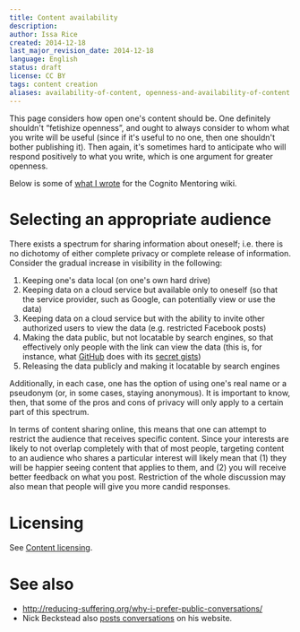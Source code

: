 ```yaml
---
title: Content availability
description: 
author: Issa Rice
created: 2014-12-18
last_major_revision_date: 2014-12-18
language: English
status: draft
license: CC BY
tags: content creation
aliases: availability-of-content, openness-and-availability-of-content
---
```


This page considers how open one's content should be.
One definitely shouldn't “fetishize openness”, and ought to always consider to whom what you write will be useful (since if it's useful to no one, then one shouldn't bother publishing it).
Then again, it's sometimes hard to anticipate who will respond positively to what you write, which is one argument for greater openness.

Below is some of [what I wrote](http://info.cognitomentoring.org/wiki/Maintaining_your_online_presence#Selecting_an_appropriate_audience) for the Cognito Mentoring wiki.

# Selecting an appropriate audience

There exists a spectrum for sharing information about oneself; i.e.
there is no dichotomy of either complete privacy or complete release of
information. Consider the gradual increase in visibility in the
following:

1.  Keeping one's data local (on one's own hard drive)
2.  Keeping data on a cloud service but available only to oneself (so
    that the service provider, such as Google, can potentially view or
    use the data)
3.  Keeping data on a cloud service but with the ability to invite other
    authorized users to view the data (e.g. restricted Facebook posts)
4.  Making the data public, but not locatable by search engines, so that
    effectively only people with the link can view the data (this is,
    for instance, what [GitHub](https://github.com/) does with its
    [secret
    gists](https://help.github.com/articles/about-gists#secret-gists))
5.  Releasing the data publicly and making it locatable by search
    engines

Additionally, in each case, one has the option of using one's real name
or a pseudonym (or, in some cases, staying anonymous). It is important
to know, then, that some of the pros and cons of privacy will only apply
to a certain part of this spectrum.

In terms of content sharing online, this means that one can attempt to
restrict the audience that receives specific content. Since your
interests are likely to not overlap completely with that of most people,
targeting content to an audience who shares a particular interest will
likely mean that (1) they will be happier seeing content that applies to
them, and (2) you will receive better feedback on what you post.
Restriction of the whole discussion may also mean that people will give
you more candid responses.

# Licensing

See [Content licensing]().

# See also

- <http://reducing-suffering.org/why-i-prefer-public-conversations/>
- Nick Beckstead also [posts conversations](http://www.nickbeckstead.com/conversations) on his website.
